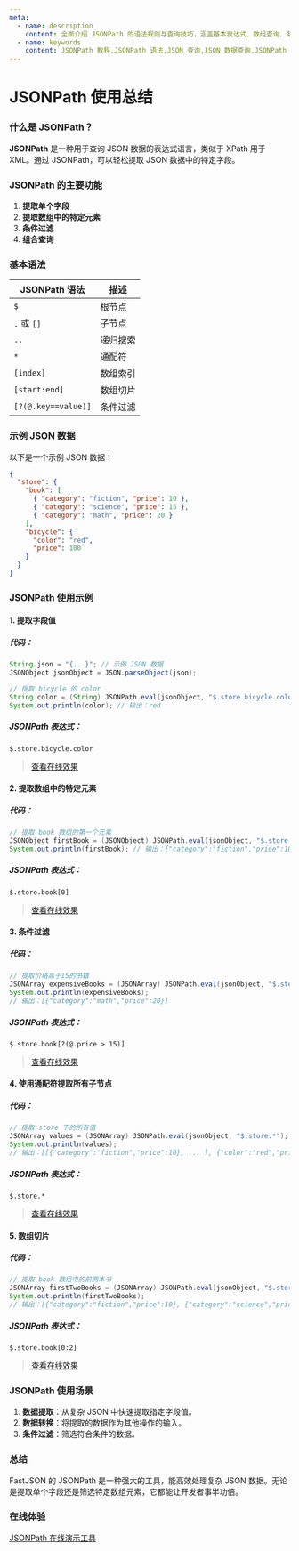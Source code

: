 ```yaml
---
meta:
  - name: description
    content: 全面介绍 JSONPath 的语法规则与查询技巧，涵盖基本表达式、数组查询、条件过滤等操作。通过丰富的实例讲解，帮助开发者快速掌握 JSON 数据查询与调试的最佳实践。
  - name: keywords
    content: JSONPath 教程,JSONPath 语法,JSON 查询,JSON 数据查询,JSONPath 使用案例,JSONPath 实例,JSON 数据调试
---
```


# JSONPath 使用总结

### 什么是 JSONPath？
**JSONPath** 是一种用于查询 JSON 数据的表达式语言，类似于 XPath 用于 XML。通过 JSONPath，可以轻松提取 JSON 数据中的特定字段。

### JSONPath 的主要功能
1. **提取单个字段**  
2. **提取数组中的特定元素**  
3. **条件过滤**  
4. **组合查询**  

### 基本语法
| JSONPath 语法      | 描述                                |
|--------------------|-------------------------------------|
| `$`                | 根节点                              |
| `.` 或 `[]`        | 子节点                              |
| `..`               | 递归搜索                            |
| `*`                | 通配符                              |
| `[index]`          | 数组索引                            |
| `[start:end]`      | 数组切片                            |
| `[?(@.key==value)]`| 条件过滤                            |

### 示例 JSON 数据
以下是一个示例 JSON 数据：

```json
{
  "store": {
    "book": [
      { "category": "fiction", "price": 10 },
      { "category": "science", "price": 15 },
      { "category": "math", "price": 20 }
    ],
    "bicycle": {
      "color": "red",
      "price": 100
    }
  }
}
```

### JSONPath 使用示例

#### 1. 提取字段值
##### 代码：
```java
String json = "{...}"; // 示例 JSON 数据
JSONObject jsonObject = JSON.parseObject(json);

// 提取 bicycle 的 color
String color = (String) JSONPath.eval(jsonObject, "$.store.bicycle.color");
System.out.println(color); // 输出：red
```
##### JSONPath 表达式：
`$.store.bicycle.color`


> [查看在线效果](https://z.wiki/jsonpath/index.html?inputJson=%7B%22store%22%3A%7B%22book%22%3A%5B%7B%22category%22%3A%22fiction%22%2C%22price%22%3A10%7D%2C%7B%22category%22%3A%22science%22%2C%22price%22%3A15%7D%2C%7B%22category%22%3A%22math%22%2C%22price%22%3A20%7D%5D%2C%22bicycle%22%3A%7B%22color%22%3A%22red%22%2C%22price%22%3A100%7D%7D%7D&query=$.store.bicycle.color)

#### 2. 提取数组中的特定元素
##### 代码：
```java
// 提取 book 数组的第一个元素
JSONObject firstBook = (JSONObject) JSONPath.eval(jsonObject, "$.store.book[0]");
System.out.println(firstBook); // 输出：{"category":"fiction","price":10}
```
##### JSONPath 表达式：
`$.store.book[0]`

> [查看在线效果](https://z.wiki/u/2xo98Z)

#### 3. 条件过滤
##### 代码：
```java
// 提取价格高于15的书籍
JSONArray expensiveBooks = (JSONArray) JSONPath.eval(jsonObject, "$.store.book[?(@.price > 15)]");
System.out.println(expensiveBooks); 
// 输出：[{"category":"math","price":20}]
```
##### JSONPath 表达式：
`$.store.book[?(@.price > 15)]`

> [查看在线效果](https://z.wiki/u/waf9wz)

#### 4. 使用通配符提取所有子节点
##### 代码：
```java
// 提取 store 下的所有值
JSONArray values = (JSONArray) JSONPath.eval(jsonObject, "$.store.*");
System.out.println(values);
// 输出：[[{"category":"fiction","price":10}, ... ], {"color":"red","price":100}]
```
##### JSONPath 表达式：
`$.store.*`

> [查看在线效果](https://z.wiki/jsonpath/index.html?inputJson=%7B%22store%22%3A%7B%22book%22%3A%5B%7B%22category%22%3A%22fiction%22%2C%22price%22%3A10%7D%2C%7B%22category%22%3A%22science%22%2C%22price%22%3A15%7D%2C%7B%22category%22%3A%22math%22%2C%22price%22%3A20%7D%5D%2C%22bicycle%22%3A%7B%22color%22%3A%22red%22%2C%22price%22%3A100%7D%7D%7D&query=$.store.*)

#### 5. 数组切片
##### 代码：
```java
// 提取 book 数组中的前两本书
JSONArray firstTwoBooks = (JSONArray) JSONPath.eval(jsonObject, "$.store.book[0:2]");
System.out.println(firstTwoBooks); 
// 输出：[{"category":"fiction","price":10}, {"category":"science","price":15}]
```
##### JSONPath 表达式：
`$.store.book[0:2]`

> [查看在线效果](https://z.wiki/u/LVSZ8Q)

### JSONPath 使用场景
1. **数据提取**：从复杂 JSON 中快速提取指定字段值。
2. **数据转换**：将提取的数据作为其他操作的输入。
3. **条件过滤**：筛选符合条件的数据。

### 总结
FastJSON 的 JSONPath 是一种强大的工具，能高效处理复杂 JSON 数据。无论是提取单个字段还是筛选特定数组元素，它都能让开发者事半功倍。


### 在线体验

[JSONPath 在线演示工具](https://z.wiki/jsonpath/index.html)

